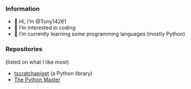 ### Information
- 👋 Hi, I’m @Tony14261
- 👀 I’m interested in coding
- 🌱 I’m currently learning some programming languages (mostly Python)
### Repositories
(listed on what I like most)
- [tscratchapiget](https://github.com/Tony14261/tscratchapiget) (a Python library)
- [The Python Master](https://github.com/Tony14261/ThePythonMaster)


<!---
Tony14261/Tony14261 is a ✨ special ✨ repository because its `README.md` (this file) appears on your GitHub profile.
You can click the Preview link to take a look at your changes.
--->
